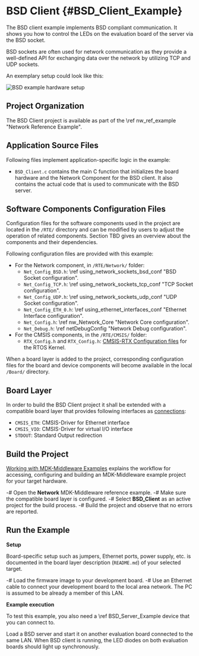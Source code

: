 # BSD Client {#BSD_Client_Example}

The BSD client example implements BSD compliant communication. It shows you how to control the LEDs on the evaluation board of the server via the BSD socket.

BSD sockets are often used for network communication as they provide a well-defined API for exchanging data over the network by utilizing TCP and UDP sockets.

An exemplary setup could look like this:

![BSD example hardware setup](bsd_example_setup.png)

## Project Organization

The BSD Client project is available as part of the \ref nw_ref_example "Network Reference Example".

<h2>Application Source Files</h2>

Following files implement application-specific logic in the example:

 - `BSD_Client.c`  contains the main C function that initializes the board hardware and the Network Component for the BSD client. It also contains the actual code that is used to communicate with the BSD server.


<h2>Software Components Configuration Files</h2>

Configuration files for the software components used in the project are located in the `/RTE/` directory and can be modified by users to adjust the operation of related components. Section TBD gives an overview about the components and their dependencies.

Following configuration files are provided with this example:

 - For the Network component, in `/RTE/Network/` folder:
   - `Net_Config_BSD.h`: \ref using_network_sockets_bsd_conf "BSD Socket configuration".
   - `Net_Config_TCP.h`: \ref using_network_sockets_tcp_conf "TCP Socket configuration".
   - `Net_Config_UDP.h`: \ref using_network_sockets_udp_conf "UDP Socket configuration".
   - `Net_Config_ETH_0.h`: \ref using_ethernet_interfaces_conf "Ethernet Interface configuration".
   - `Net_Config.h`: \ref nw_Network_Core "Network Core configuration".
   - `Net_Debug.h`: \ref netDebugConfig "Network Debug configuration".
 - For the CMSIS components, in the `/RTE/CMSIS/` folder:
   - `RTX_Config.h` and `RTX_Config.h`: [CMSIS-RTX Configuration files](https://arm-software.github.io/CMSIS-RTX/latest/config_rtx5.html) for the RTOS Kernel.

When a board layer is added to the project, corresponding configuration files for the board and device components will become available in the local `/Board/` directory.


<h2>Board Layer</h2>

In order to build the BSD Client project it shall be extended with a compatible board layer that provides following interfaces as [connections](https://github.com/Open-CMSIS-Pack/cmsis-toolbox/blob/main/docs/ReferenceApplications.md#connections):
 - `CMSIS_ETH`: CMSIS-Driver for Ethernet interface
 - `CMSIS_VIO`: CMSIS-Driver for virtual I/O interface
 - `STDOUT`: Standard Output redirection

## Build the Project

[Working with MDK-Middleware Examples](../General/working_with_examples.html) explains the workflow for accessing, configuring and building an MDK-Middleware example project for your target hardware.

 -# Open the **Network** MDK-Middleware reference example.
 -# Make sure the compatible board layer is configured.
 -# Select **BSD_Client** as an active project for the build process.
 -# Build the project and observe that no errors are reported.

## Run the Example

**Setup**

Board-specific setup such as jumpers, Ethernet ports, power supply, etc. is documented in the board layer description (`README.md`) of your selected target.

 -# Load the firmware image to your development board.
 -# Use an Ethernet cable to connect your development board to the local area network. The PC is assumed to be already a member of this LAN.

**Example execution**

To test this example, you also need a \ref BSD_Server_Example device that you can connect to.

Load a BSD server and start it on another evaluation board connected to the same LAN. When BSD client is running, the LED diodes on both evaluation boards should light up synchronously.

